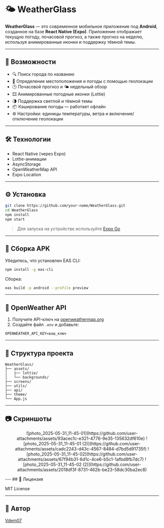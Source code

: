 # 🌤️ WeatherGlass

**WeatherGlass** — это современное мобильное приложение под **Android**, созданное на базе **React Native (Expo)**. Приложение отображает текущую погоду, почасовой прогноз, а также прогноз на неделю, используя анимированные иконки и поддержку тёмной темы.

---

## 🚀 Возможности

- 🔍 Поиск города по названию
- 📍 Определение местоположения и погоды с помощью геолокации
- 🕒 Почасовой прогноз и 🌤️ недельный обзор
- 🎞️ Анимированные погодные иконки (Lottie)
- 🌗 Поддержка светлой и тёмной темы
- 📦 Кэширование погоды — работает офлайн
- ⚙️ Настройки: единицы температуры, ветра и включение/отключение геолокации

---

## 🛠️ Технологии

- React Native (через Expo)
- Lottie-анимации
- AsyncStorage
- OpenWeatherMap API
- Expo Location

---

## ⚙️ Установка

```bash
git clone https://github.com/your-name/WeatherGlass.git
cd WeatherGlass
npm install
npm start
```

> Для запуска на устройстве используйте [Expo Go](https://expo.dev/client)

---

## 📱 Сборка APK

Убедитесь, что установлен EAS CLI:

```bash
npm install -g eas-cli
```

Сборка:

```bash
eas build -p android --profile preview
```

---

## 🔑 OpenWeather API

1. Получите API-ключ на [openweathermap.org](https://openweathermap.org/api)
2. Создайте файл `.env` и добавьте:

```
OPENWEATHER_API_KEY=ваш_ключ
```

---

## 📂 Структура проекта

```
WeatherGlass/
├── assets/
│   ├── lottie/
│   └── backgrounds/
├── screens/
├── utils/
├── api/
├── theme/
└── App.js
```

---
## 📷 Скриншоты

<p align="center">
  ![photo_2025-05-31_11-45-01](https://github.com/user-attachments/assets/93acec1c-e321-4776-9e35-135632df610e)
  ![photo_2025-05-31_11-45-01 (2)](https://github.com/user-attachments/assets/cadc2243-d43c-4567-8484-d7bd5d91735f)
  ![photo_2025-05-31_11-45-02](https://github.com/user-attachments/assets/67f94b31-6d1c-4ce6-b5c1-1afbd8fb7dc7)
  ![photo_2025-05-31_11-45-02 (2)](https://github.com/user-attachments/assets/2018df3f-8731-462b-be23-58dc30ba2ec8)
</p>
---
## 📄 Лицензия

MIT License

---

## 👤 Автор

[Vdem07](https://github.com/Vdem07)

